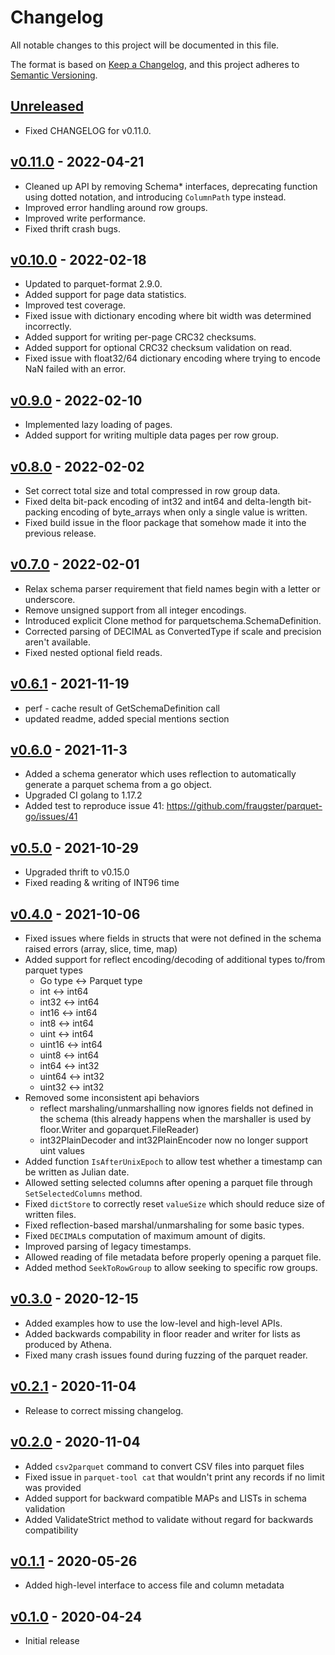 # Changelog

All notable changes to this project will be documented in this file.

The format is based on [Keep a Changelog](https://keepachangelog.com/en/1.0.0/),
and this project adheres to [Semantic Versioning](https://semver.org/spec/v2.0.0.html).

## [Unreleased]

- Fixed CHANGELOG for v0.11.0.

## [v0.11.0] - 2022-04-21

- Cleaned up API by removing Schema\* interfaces, deprecating function using dotted notation, and introducing `ColumnPath` type instead.
- Improved error handling around row groups.
- Improved write performance.
- Fixed thrift crash bugs.

## [v0.10.0] - 2022-02-18

- Updated to parquet-format 2.9.0.
- Added support for page data statistics.
- Improved test coverage.
- Fixed issue with dictionary encoding where bit width was determined incorrectly.
- Added support for writing per-page CRC32 checksums.
- Added support for optional CRC32 checksum validation on read.
- Fixed issue with float32/64 dictionary encoding where trying to encode NaN failed with an error.

## [v0.9.0] - 2022-02-10

- Implemented lazy loading of pages.
- Added support for writing multiple data pages per row group.

## [v0.8.0] - 2022-02-02
- Set correct total size and total compressed in row group data.
- Fixed delta bit-pack encoding of int32 and int64 and delta-length bit-packing encoding of byte\_arrays when only a single value is written.
- Fixed build issue in the floor package that somehow made it into the previous release.

## [v0.7.0] - 2022-02-01
- Relax schema parser requirement that field names begin with a letter or underscore.
- Remove unsigned support from all integer encodings.
- Introduced explicit Clone method for parquetschema.SchemaDefinition.
- Corrected parsing of DECIMAL as ConvertedType if scale and precision aren't available.
- Fixed nested optional field reads.

## [v0.6.1] - 2021-11-19
- perf - cache result of GetSchemaDefinition call
- updated readme, added special mentions section

## [v0.6.0] - 2021-11-3
- Added a schema generator which uses reflection to automatically generate a parquet schema from a go object.
- Upgraded CI golang to 1.17.2
- Added test to reproduce issue 41: https://github.com/fraugster/parquet-go/issues/41 

## [v0.5.0] - 2021-10-29
- Upgraded thrift to v0.15.0
- Fixed reading & writing of INT96 time

## [v0.4.0] - 2021-10-06
- Fixed issues where fields in structs that were not defined in the schema raised errors (array, slice, time, map)
- Added support for reflect encoding/decoding of additional types to/from parquet types
    - Go type <-> Parquet type
    - int     <-> int64
    - int32   <-> int64
    - int16   <-> int64
    - int8    <-> int64
    - uint    <-> int64
    - uint16  <-> int64
    - uint8   <-> int64
    - int64   <-> int32
    - uint64  <-> int32
    - uint32  <-> int32
- Removed some inconsistent api behaviors
    - reflect marshaling/unmarshalling now ignores fields not defined in the schema (this already happens when
      the marshaller is used by floor.Writer and goparquet.FileReader)
    - int32PlainDecoder and int32PlainEncoder now no longer support uint values
- Added function `IsAfterUnixEpoch` to allow test whether a timestamp can be written as Julian date.
- Allowed setting selected columns after opening a parquet file through `SetSelectedColumns` method.
- Fixed `dictStore` to correctly reset `valueSize` which should reduce size of written files.
- Fixed reflection-based marshal/unmarshaling for some basic types.
- Fixed `DECIMAL`s computation of maximum amount of digits.
- Improved parsing of legacy timestamps.
- Allowed reading of file metadata before properly opening a parquet file.
- Added method `SeekToRowGroup` to allow seeking to specific row groups.

## [v0.3.0] - 2020-12-15
- Added examples how to use the low-level and high-level APIs.
- Added backwards compability in floor reader and writer for lists as produced by Athena.
- Fixed many crash issues found during fuzzing of the parquet reader.

## [v0.2.1] - 2020-11-04
- Release to correct missing changelog.

## [v0.2.0] - 2020-11-04
- Added `csv2parquet` command to convert CSV files into parquet files
- Fixed issue in `parquet-tool cat` that wouldn't print any records if no limit was provided
- Added support for backward compatible MAPs and LISTs in schema validation
- Added ValidateStrict method to validate without regard for backwards compatibility

## [v0.1.1] - 2020-05-26
- Added high-level interface to access file and column metadata

## [v0.1.0] - 2020-04-24
- Initial release

[Unreleased]: https://github.com/fraugster/parquet-go/compare/v0.11.0...HEAD
[v0.11.0]: https://github.com/fraugster/parquet-go/releases/tag/v0.11.0
[v0.10.0]: https://github.com/fraugster/parquet-go/releases/tag/v0.10.0
[v0.9.0]: https://github.com/fraugster/parquet-go/releases/tag/v0.9.0
[v0.8.0]: https://github.com/fraugster/parquet-go/releases/tag/v0.8.0
[v0.7.0]: https://github.com/fraugster/parquet-go/releases/tag/v0.7.0
[v0.6.1]: https://github.com/fraugster/parquet-go/releases/tag/v0.6.1
[v0.6.0]: https://github.com/fraugster/parquet-go/releases/tag/v0.6.0
[v0.5.0]: https://github.com/fraugster/parquet-go/releases/tag/v0.5.0
[v0.4.0]: https://github.com/fraugster/parquet-go/releases/tag/v0.4.0
[v0.3.0]: https://github.com/fraugster/parquet-go/releases/tag/v0.3.0
[v0.2.1]: https://github.com/fraugster/parquet-go/releases/tag/v0.2.1
[v0.2.0]: https://github.com/fraugster/parquet-go/releases/tag/v0.2.0
[v0.1.1]: https://github.com/fraugster/parquet-go/releases/tag/v0.1.1
[v0.1.0]: https://github.com/fraugster/parquet-go/releases/tag/v0.1.0

